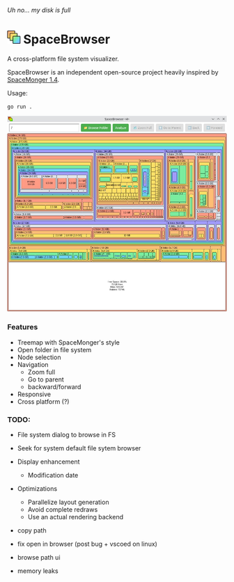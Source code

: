 _Uh no... my disk is full_

# <img src="web/logo.svg " height="30">  SpaceBrowser

A cross-platform file system visualizer.

SpaceBrowser is an independent open-source project heavily inspired by [SpaceMonger 1.4](https://github.com/seanofw/spacemonger1).

Usage:
```
go run .
```


<img src="web/screenshot.jpg ">

### Features
 - Treemap with SpaceMonger's style
 - Open folder in file system
 - Node selection
 - Navigation
    - Zoom full
    - Go to parent
    - backward/forward
 - Responsive
 - Cross platform (?)

### TODO:
 - File system dialog to browse in FS
 - Seek for system default file sytem browser
 - Display enhancement
   - Modification date
 - Optimizations
   - Parallelize layout generation 
   - Avoid complete redraws
   - Use an actual rendering backend
   
- copy path
- fix open in browser (post bug + vscoed on linux)
- browse path ui
- memory leaks
